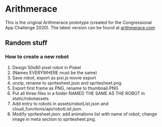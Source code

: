 # Arithmerace

This is the original Arithmerace prototype (created for the Congressional App Challenge 2020). The latest version can be found at [arithmerace.com](https://arithmerace.com/)


## Random stuff

### How to create a new robot
1. Design 50x80 pixel robot in Piskel
2. (Names EVERYWHERE must be the same)
3. Save robot, export as pixi.js movie export
4. unzip, rename to spritesheet.json and spritesheet.png
5. Export first frame as PNG, rename to thumbnail.PNG
6. Put all three files in a folder NAMED THE SAME AS THE ROBOT in static/robotassets
7. Add entry to robots in assets/robotList.json and cloud_functions/api/robotList.json.
8. Modify spritesheet.json: add animations list with name of robot; change image in meta section to spritesheet.png.
